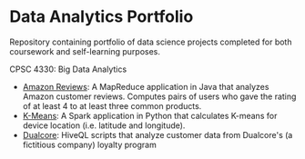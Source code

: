 # Data Analytics Portfolio
Repository containing portfolio of data science projects completed for both coursework and self-learning purposes. 

CPSC 4330: Big Data Analytics
* [Amazon Reviews](https://github.com/audkan/big-data-analytics/tree/master/mapreduce-amazon-reviews): A MapReduce application in Java that analyzes Amazon customer reviews. Computes pairs of users who gave the rating of at least 4 to at least three common products.
* [K-Means](https://github.com/audkan/big-data-analytics/blob/master/spark-kmeans/kmeans.py): A Spark application in Python that calculates K-means for device location (i.e. latitude and longitude).
* [Dualcore](https://github.com/audkan/big-data-analytics/tree/master/hiveql): HiveQL scripts that analyze customer data from Dualcore's (a fictitious company) loyalty program

